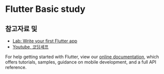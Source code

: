 # Flutter Basic study

## 참고자료 및 

- [Lab: Write your first Flutter app](https://flutter.dev/docs/get-started/codelab)
- [Youtube, 코딩셰프](https://www.youtube.com/channel/UC_2ge45JCuJH1z6VYt4iCgQ)

For help getting started with Flutter, view our
[online documentation](https://flutter.dev/docs), which offers tutorials,
samples, guidance on mobile development, and a full API reference.

